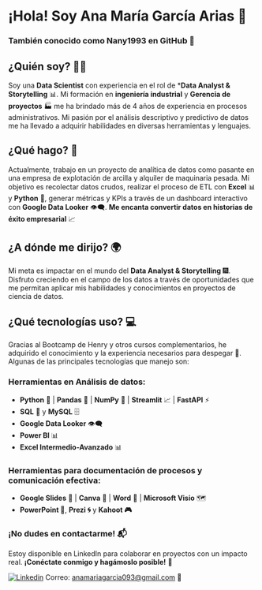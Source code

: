 # ¡Hola! Soy Ana María García Arias 👋
### También conocido como Nany1993 en GitHub 🌟

## ¿Quién soy? 🕵️‍♀️
Soy una **Data Scientist** con experiencia en el rol de ***Data Analyst & Storytelling** 📊. Mi formación en **ingeniería industrial** y **Gerencia de proyectos** 🏭 me ha brindado más de 4 años de experiencia en procesos administrativos. Mi pasión por el análisis descriptivo y predictivo de datos me ha llevado a adquirir habilidades en diversas herramientas y lenguajes.

## ¿Qué hago? 🚀
Actualmente, trabajo en un proyecto de analítica de datos como pasante en una empresa de explotación de arcilla y alquiler de maquinaria pesada. Mi objetivo es recolectar datos crudos, realizar el proceso de ETL con **Excel** 📊 y **Python** 🐍, generar métricas y KPIs a través de un dashboard interactivo con **Google Data Looker** 👁️‍🗨️. **Me encanta convertir datos en historias de éxito empresarial** 📈

## ¿A dónde me dirijo? 🌍
Mi meta es impactar en el mundo del **Data Analyst & Storytelling** 🎆. Disfruto creciendo en el campo de los datos a través de oportunidades que me permitan aplicar mis habilidades y conocimientos en proyectos de ciencia de datos.

## ¿Qué tecnologías uso? 💻
Gracias al Bootcamp de Henry y otros cursos complementarios, he adquirido el conocimiento y la experiencia necesarios para despegar 🚀. Algunas de las principales tecnologías que manejo son:

### Herramientas en Análisis de datos:

- **Python** 🐍 | **Pandas** 🐼 | **NumPy** 🧮 | **Streamlit** 📈 | **FastAPI** ⚡
- **SQL** 💼 y **MySQL** 🗄️
- **Google Data Looker** 👁️‍🗨️
- **Power BI** 📊
- **Excel Intermedio-Avanzado** 📊

### Herramientas para documentación de procesos y comunicación efectiva: 

- **Google Slides** 📰 | **Canva** 🎨 | **Word** 📝 | **Microsoft Visio** 🗺️
- **PowerPoint 📝**, **Prezi 🌀** y **Kahoot 🎮**

### ¡No dudes en contactarme! 📬

Estoy disponible en LinkedIn para colaborar en proyectos con un impacto real. **¡Conéctate conmigo y hagámoslo posible!** 🤝

[![Linkedin](https://img.shields.io/badge/LinkedIn-Ana%20Mar%C3%ADa%20Garc%C3%ADa%20Arias-blue?style=flat&logo=linkedin)](https://www.linkedin.com/in/anamaria1993/)
Correo: anamariagarcia093@gmail.com 📧


